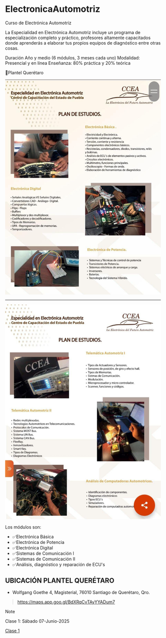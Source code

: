 # ElectronicaAutomotriz
Curso de Electrónica Automotriz

La Especialidad en Electrónica Automotriz incluye un programa de especialización completo y práctico, profesores altamente capacitados donde aprenderás a elaborar tus propios equipos de diagnóstico entre otras cosas.

Duración Año y medio (6 módulos, 3 meses cada uno)
Modalidad: Presencial y en línea
Enseñanza: 80% práctica y 20% teórica

🏢Plantel Querétaro

![Temario 1-2](https://github.com/luisreylara/ElectronicaAutomotriz/blob/main/8a828439-598a-411a-893a-472d1457f610.jpg)

---

![Temario 2-2](https://github.com/luisreylara/ElectronicaAutomotriz/blob/main/5226608b-dcf2-46f3-8687-18dcd3844b03.jpg)



Los módulos son:

* ✅Electrónica Básica
* ✅Electrónica de Potencia
* ✅Electrónica Digital
* ✅Sistemas de Comunicación I
* ✅Sistemas de Comunicación II
* ✅Análisis, diagnóstico y reparación de ECU's

## UBICACIÓN PLANTEL QUERÉTARO

* Wolfgang Goethe 4, Magisterial, 76010 Santiago de Querétaro, Qro.

 > https://maps.app.goo.gl/BdXRqCvTAyYYADum7

> [!NOTE]
> Clase 1: Sábado 07-Junio-2025

[Clase 1]( )
